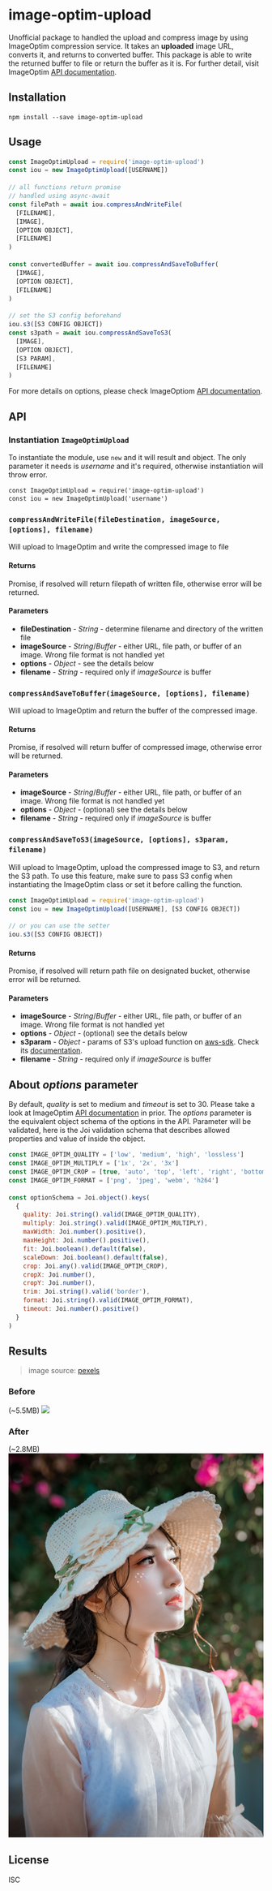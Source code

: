 # image-optim-upload
Unofficial package to handled the upload and compress image by using ImageOptim compression service. It takes an **uploaded** image URL, converts it, and returns to converted buffer. This package is able to write the returned buffer to file or return the buffer as it is. For further detail, visit ImageOptim [API documentation](https://imageoptim.com/api).

## Installation

```
npm install --save image-optim-upload
```

## Usage

```javascript
const ImageOptimUpload = require('image-optim-upload')
const iou = new ImageOptimUpload([USERNAME])

// all functions return promise
// handled using async-await
const filePath = await iou.compressAndWriteFile(
  [FILENAME],
  [IMAGE], 
  [OPTION OBJECT],
  [FILENAME]
)

const convertedBuffer = await iou.compressAndSaveToBuffer(
  [IMAGE],
  [OPTION OBJECT],
  [FILENAME]
)

// set the S3 config beforehand
iou.s3([S3 CONFIG OBJECT])
const s3path = await iou.compressAndSaveToS3(
  [IMAGE],
  [OPTION OBJECT],
  [S3 PARAM],
  [FILENAME]
)
```

For more details on options, please check ImageOptiom [API documentation](https://imageoptim.com/api).

## API

### Instantiation `ImageOptimUpload`

To instantiate the module, use `new` and it will result and object. The only parameter it needs is _username_ and it's required, otherwise instantiation will throw error.

```
const ImageOptimUpload = require('image-optim-upload')
const iou = new ImageOptimUpload('username')
```

### `compressAndWriteFile(fileDestination, imageSource, [options], filename)`
Will upload to ImageOptim and write the compressed image to file

#### Returns
Promise, if resolved will return filepath of written file, otherwise error will be returned.

#### Parameters
- **fileDestination** - _String_ - determine filename and directory of the written file
- **imageSource** - _String_/_Buffer_ - either URL, file path, or buffer of an image. Wrong file format is not handled yet
- **options** - _Object_ - see the details below
- **filename** - _String_ - required only if _imageSource_ is buffer

### `compressAndSaveToBuffer(imageSource, [options], filename)`
Will upload to ImageOptim and return the buffer of the compressed image.

#### Returns
Promise, if resolved will return buffer of compressed image, otherwise error will be returned.

#### Parameters
- **imageSource** - _String_/_Buffer_ - either URL, file path, or buffer of an image. Wrong file format is not handled yet
- **options** - _Object_ - (optional) see the details below
- **filename** - _String_ - required only if _imageSource_ is buffer

### `compressAndSaveToS3(imageSource, [options], s3param, filename)`
Will upload to ImageOptim, upload the compressed image to S3, and return the S3 path. To use this feature, make sure to pass S3 config when instantiating the ImageOptim class or set it before calling the function.

```javascript
const ImageOptimUpload = require('image-optim-upload')
const iou = new ImageOptimUpload([USERNAME], [S3 CONFIG OBJECT])

// or you can use the setter
iou.s3([S3 CONFIG OBJECT])
```

#### Returns
Promise, if resolved will return path file on designated bucket, otherwise error will be returned.

#### Parameters
- **imageSource** - _String_/_Buffer_ - either URL, file path, or buffer of an image. Wrong file format is not handled yet
- **options** - _Object_ - (optional) see the details below
- **s3param** - _Object_ - params of S3's upload function on [aws-sdk](https://npmjs.com/package/aws-sdk). Check its [documentation](https://docs.aws.amazon.com/AWSJavaScriptSDK/latest/AWS/S3.html#upload-property).
- **filename** - _String_ - required only if _imageSource_ is buffer

## About _options_  parameter

By default, _quality_ is set to medium and _timeout_ is set to 30. Please take a look at ImageOptim [API documentation](https://imageoptim.com/api) in prior. The _options_ parameter is the equivalent object schema of the options in the API. Parameter will be validated, here is the Joi validation schema that describes allowed properties and value of inside the object.

```javascript
const IMAGE_OPTIM_QUALITY = ['low', 'medium', 'high', 'lossless']
const IMAGE_OPTIM_MULTIPLY = ['1x', '2x', '3x']
const IMAGE_OPTIM_CROP = [true, 'auto', 'top', 'left', 'right', 'bottom']
const IMAGE_OPTIM_FORMAT = ['png', 'jpeg', 'webm', 'h264']

const optionSchema = Joi.object().keys(
  {
    quality: Joi.string().valid(IMAGE_OPTIM_QUALITY),
    multiply: Joi.string().valid(IMAGE_OPTIM_MULTIPLY),
    maxWidth: Joi.number().positive(),
    maxHeight: Joi.number().positive(),
    fit: Joi.boolean().default(false),
    scaleDown: Joi.boolean().default(false),
    crop: Joi.any().valid(IMAGE_OPTIM_CROP),
    cropX: Joi.number(),
    cropY: Joi.number(),
    trim: Joi.string().valid('border'),
    format: Joi.string().valid(IMAGE_OPTIM_FORMAT),
    timeout: Joi.number().positive()
  }
)
```

## Results

> image source: [pexels](https://pexels.com)

### Before
(~5.5MB)
![](https://d3hrdje48va8xr.cloudfront.net/stage/products/1551161989445_mqyxg4IpWLguvGw2.jpeg)

### After
(~2.8MB)
![](compress-class-1.jpeg)

## License
ISC